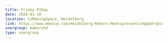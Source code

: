 ```yaml
---
title: Friday PiDay
date: 2020-01-10
location: CoMakingSpace, Heidelberg
link: https://www.meetup.com/Heidelberg-Makers-Meetup/events/mppbdrybccbnb/
usergroup: makershd
type: usergroup
---
```


